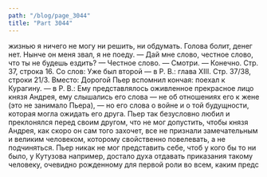 ```yaml
---
path: "/blog/page_3044"
title: "Part 3044"
---
```


жизнью я ничего не могу ни решить, ни обдумать. Голова болит, денег нет. Нынче он меня звал, я не поеду.
— Дай мне слово, честное слово, что ты не будешь ездить?
— Честное слово.
— Смотри.
— Конечно.
Стр. 37, строка 16.
Со слов: Уже был второй — в Р. В.: глава XIII.
Стр. 37/38, строки 21/3.
Вместо: Дорогой Пьер вспомнил кончая: поехал к Курагину. — в Р. В.: Ему представлялось оживленное прекрасное лицо князя Андрея, ему слышались его слова — не об отношениях его к жене (это не занимало Пьера), — но его слова о войне и о той будущности, которая могла ожидать его друга. Пьер так безусловно любил и преклонялся перед своим другом, что не мог допустить, чтобы князя Андрея, как скоро он сам того захочет, все не признали замечательным и великим человеком, которому свойственно повелевать, а не подчиняться. Пьер никак не мог представить себе, чтоб у кого бы то ни было, у Кутузова например, достало духа отдавать приказания такому человеку, очевидно рожденному для первой роли во всем, каким предс
